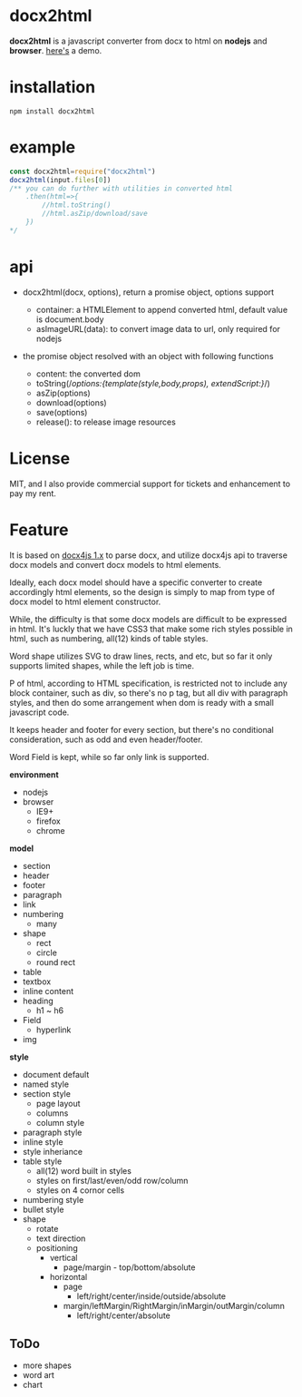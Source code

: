 docx2html
===
**docx2html** is a javascript converter from docx to html on **nodejs** and **browser**. 
<a href="http://lalalic.github.io/docx2html/">here's</a> a demo.

installation
===
<code>npm install docx2html</code>

example
===
```js
const docx2html=require("docx2html")
docx2html(input.files[0])
/** you can do further with utilities in converted html
	.then(html=>{
		//html.toString()
		//html.asZip/download/save
	})
*/
```

api
===
* docx2html(docx, options), return a promise object, options support
  * container: a HTMLElement to append converted html, default value is document.body
  * asImageURL(data): to convert image data to url, only required for nodejs

* the promise object resolved with an object with following functions
  * content: the converted dom
  * toString(/*options:{template(style,body,props), extendScript:}*/)
  * asZip(options)
  * download(options)
  * save(options)
  * release(): to release image resources

License
===
MIT, and I also provide commercial support for tickets and enhancement to pay my rent. 

Feature
===
It is based on [docx4js 1.x](/docx4js) to parse docx, and utilize docx4js api to traverse docx models and convert docx models to html elements.

Ideally, each docx model should have a specific converter to create accordingly html elements, so the design is simply to map from type of docx model to html element constructor.

While, the difficulty is that some docx models are difficult to be expressed in html. It's luckly that we have CSS3 that make some rich styles possible in html, such as numbering, all(12) kinds of table styles.

Word shape utilizes SVG to draw lines, rects, and etc, but so far it only supports limited shapes, while the left job is time.

P of html, according to HTML specification, is restricted not to include any block container, such as div, so there's no p tag, but all div with paragraph styles, and then do some arrangement when dom is ready with a small javascript code.  

It keeps header and footer for every section, but there's no conditional consideration, such as odd and even header/footer.

Word Field is kept, while so far only link is supported.

**environment**
* nodejs
* browser
	* IE9+
	* firefox
	* chrome

**model**

* section
* header
* footer
* paragraph
* link
* numbering
	* many
* shape
	* rect
	* circle
	* round rect
* table
* textbox
* inline content
* heading
	* h1 ~ h6
* Field
	* hyperlink
* img

**style**

* document default
* named style
* section style
	* page layout
	* columns
	* column style
* paragraph style
* inline style
* style inheriance
* table style
	* all(12) word built in styles
	* styles on first/last/even/odd row/column
	* styles on 4 cornor cells
* numbering style
* bullet style
* shape
	* rotate
	* text direction
	* positioning
	 	* vertical
		 	* page/margin - top/bottom/absolute
	 	* horizontal
			* page
				* left/right/center/inside/outside/absolute
			* margin/leftMargin/RightMargin/inMargin/outMargin/column
				* left/right/center/absolute

## ToDo
* more shapes
* word art
* chart